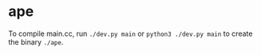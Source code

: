 # ape
To compile main.cc, run `./dev.py main` or `python3 ./dev.py main` to create the binary `./ape`.
